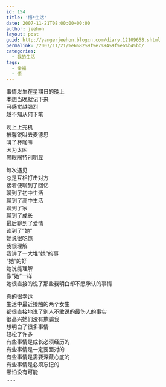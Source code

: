 ```yaml
---
id: 154
title: '悟*生活'
date: 2007-11-21T08:00:00+00:00
author: jeehon
layout: post
guid: http://yangerjeehon.blogcn.com/diary,12109658.shtml
permalink: /2007/11/21/%e6%82%9f%e7%94%9f%e6%b4%bb/
categories:
  - 我的生活
tags:
  - 幸福
  - 悟
---
```

事情发生在星期日的晚上  
本想当晚就记下来  
可感觉越强烈  
越不知从何下笔

晚上上完机  
被馨锐叫去麦德思  
叫了杯咖啡  
因为太困  
黑眼圈特别明显

每次遇见  
总是互相打击对方  
接着便聊到了回忆  
聊到了初中生活  
聊到了高中生活  
聊到了家  
聊到了成长  
最后聊到了爱情  
谈到了&#8221;她&#8221;  
她说很吃惊  
我很理解  
我讲了一大堆&#8221;她&#8221;的事  
&#8220;她&#8221;的好  
她说能理解  
像&#8221;她&#8221;一样  
她很直接的说了那些我明白却不愿承认的事情

真的很幸运  
生活中最近接触的两个女生  
都很直接地说了别人不敢说的最伤人的事实  
很高兴她们没有欺骗我  
想明白了很多事情  
轻松了许多  
有些事情是成长必须经历的  
有些事情是一定要面对的  
有些事情是需要深藏心底的  
有些事情是必须忘记的  
哪怕没有可能  
&#8230;&#8230;